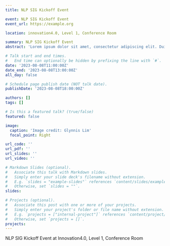 ```yaml
---
title: NLP SIG Kickoff Event

event: NLP SIG Kickoff Event
event_url: https://example.org

location: innovation4.0, Level 1, Conference Room

summary: NLP SIG Kickoff Event
abstract: 'Lorem ipsum dolor sit amet, consectetur adipiscing elit. Duis posuere tellusac convallis placerat. Proin tincidunt magna sed ex sollicitudin condimentum. Sed ac faucibus dolor, scelerisque sollicitudin nisi. Cras purus urna, suscipit quis sapien eu, pulvinar tempor diam.'

# Talk start and end times.
#   End time can optionally be hidden by prefixing the line with `#`.
date: '2023-08-08T11:00:00Z'
date_end: '2023-08-08T13:00:00Z'
all_day: false

# Schedule page publish date (NOT talk date).
publishDate: '2023-08-08T18:00:00Z'

authors: []
tags: []

# Is this a featured talk? (true/false)
featured: false

image:
  caption: 'Image credit: Glynnis Lim'
  focal_point: Right

url_code: ''
url_pdf: ''
url_slides: ''
url_video: ''

# Markdown Slides (optional).
#   Associate this talk with Markdown slides.
#   Simply enter your slide deck's filename without extension.
#   E.g. `slides = "example-slides"` references `content/slides/example-slides.md`.
#   Otherwise, set `slides = ""`.
slides:

# Projects (optional).
#   Associate this post with one or more of your projects.
#   Simply enter your project's folder or file name without extension.
#   E.g. `projects = ["internal-project"]` references `content/project/deep-learning/index.md`.
#   Otherwise, set `projects = []`.
projects:
---
```


NLP SIG Kickoff Event at Innovation4.0, Level 1, Conference Room

